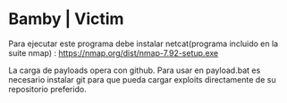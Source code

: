 # Bamby | Victim 
Para ejecutar este programa debe instalar netcat(programa incluido en la suite nmap) : https://nmap.org/dist/nmap-7.92-setup.exe

La carga de payloads opera con github. Para usar en payload.bat es necesario instalar git para que pueda cargar exploits directamente de su repositorio preferido.
